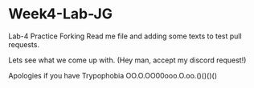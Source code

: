 # Week4-Lab-JG

Lab-4 Practice
Forking Read me file and adding some texts to test pull requests.

Lets see what we come up with. (Hey man, accept my discord request!)

Apologies if you have Trypophobia OO.O.OO00ooo.O.oo.()()()()
